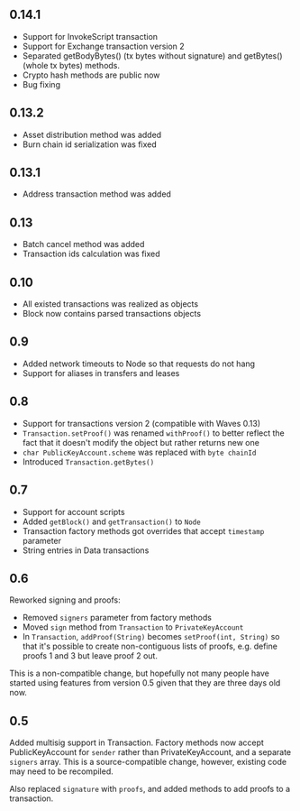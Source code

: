 ## 0.14.1

- Support for InvokeScript transaction
- Support for Exchange transaction version 2
- Separated getBodyBytes() (tx bytes without signature) and getBytes() (whole tx bytes) methods.
- Crypto hash methods are public now
- Bug fixing


## 0.13.2

- Asset distribution method was added
- Burn chain id serialization was fixed

## 0.13.1

- Address transaction method was added

## 0.13

- Batch cancel method was added
- Transaction ids calculation was fixed

## 0.10
- All existed transactions was realized as objects
- Block now contains parsed transactions objects

## 0.9
- Added network timeouts to Node so that requests do not hang
- Support for aliases in transfers and leases

## 0.8
- Support for transactions version 2 (compatible with Waves 0.13)
- `Transaction.setProof()` was renamed `withProof()` to better reflect the fact that it doesn't modify the object but rather returns new one
- `char PublicKeyAccount.scheme` was replaced with `byte chainId`
- Introduced `Transaction.getBytes()`

## 0.7
- Support for account scripts
- Added `getBlock()` and `getTransaction()` to `Node`
- Transaction factory methods got overrides that accept `timestamp` parameter
- String entries in Data transactions

## 0.6

Reworked signing and proofs:
- Removed `signers` parameter from factory methods
- Moved `sign` method from `Transaction` to `PrivateKeyAccount`
- In `Transaction`, `addProof(String)` becomes `setProof(int, String)` so that it's possible to create non-contiguous lists of proofs, e.g. define proofs 1 and 3 but leave proof 2 out.

This is a non-compatible change, but hopefully not many people have started using features from version 0.5 given that they are three days old now.

## 0.5

Added multisig support in Transaction. Factory methods now accept PublicKeyAccount for `sender` rather than PrivateKeyAccount, and a separate `signers` array. This is a source-compatible change, however, existing code may need to be recompiled.

Also replaced `signature` with `proofs`, and added methods to add proofs to a transaction.
